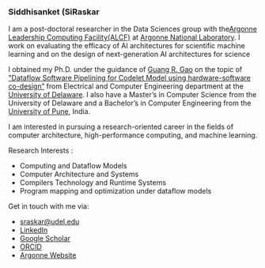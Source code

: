 ### Siddhisanket (SiRaskar 

<div class="col-sm-8">

  <p class="lead">
    I am a post-doctoral researcher in the Data Sciences group with the<a
      href="https://www.alcf.anl.gov/">Argonne Leadership Computing Facility(ALCF)</a> at <a
      href="https://www.anl.gov/">Argonne National Laboratory</a>. I work on evaluating the efficacy of AI
    architectures for scientific machine learning and on the design of next-generation AI architectures for
    science
  </p>

  <p class="lead">
    I obtained my Ph.D. under the guidance of <a href="https://www.capsl.udel.edu/~ggao/">Guang R. Gao</a> on
    the topic of <a href="https://udspace.udel.edu/items/47681970-2c59-45af-9a0e-55aa3493f1bf"> "Dataflow
      Software Pipelining for Codelet Model using hardware-software co-design”</a> from Electrical and Computer
    Engineering department at the <a href="https://www.udel.edu/">University of Delaware</a>. I also have a
    Master’s in Computer Science from the University of Delaware and a Bachelor’s in Computer Engineering from
    the <a href="http://www.unipune.ac.in/">University of Pune</a>, India.
  </p>

  <p class="lead">
    I am interested in pursuing a research-oriented career in the fields of computer architecture,
    high-performance computing, and machine learning.
  </p>

  <p class="lead">
    Research Interests :
  <ul>
    <li>Computing and Dataflow Models</li>
    <li>Computer Architecture and Systems</li>
    <li>Compilers Technology and Runtime Systems</li>
    <li>Program mapping and optimization under dataflow models</li>
  </ul>
  </p>
</div>

<p class="lead">
Get in touch with me via:
<ul>
  <li> <a href="mailto:sraskar@udel.edu">sraskar@udel.edu</a> </li>
  <li> <a href="https://www.linkedin.com/in/sraskar/">LinkedIn </a> </li>
  <li> <a href="https://scholar.google.com/citations?user=o1CtVzUAAAAJ&hl=en">Google Scholar </a> </li>
  <li> <a href="https://orcid.org/0000-0002-4832-0834">ORCID</a> </li>
  <li> <a href="https://www.alcf.anl.gov/about/people/siddhisanket-sid-raskar">Argonne Website</a> </li>

</ul>


